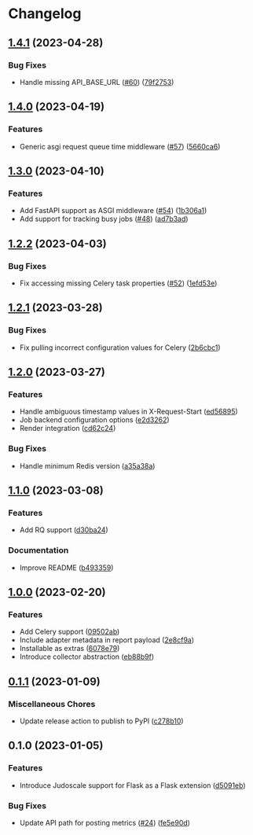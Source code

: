 # Changelog

## [1.4.1](https://github.com/judoscale/judoscale-python/compare/v1.4.0...v1.4.1) (2023-04-28)


### Bug Fixes

* Handle missing API_BASE_URL ([#60](https://github.com/judoscale/judoscale-python/issues/60)) ([79f2753](https://github.com/judoscale/judoscale-python/commit/79f2753f6d25ffbc73da158c5ebddf8c8d561d60))

## [1.4.0](https://github.com/judoscale/judoscale-python/compare/v1.3.0...v1.4.0) (2023-04-19)


### Features

* Generic asgi request queue time middleware ([#57](https://github.com/judoscale/judoscale-python/issues/57)) ([5660ca6](https://github.com/judoscale/judoscale-python/commit/5660ca6a1fd7f65b317a48195380220a07cd4686))

## [1.3.0](https://github.com/judoscale/judoscale-python/compare/v1.2.2...v1.3.0) (2023-04-10)


### Features

* Add FastAPI support as ASGI middleware ([#54](https://github.com/judoscale/judoscale-python/issues/54)) ([1b306a1](https://github.com/judoscale/judoscale-python/commit/1b306a1c357eea876bff30cd02b9bdd5a97b453f))
* Add support for tracking busy jobs ([#48](https://github.com/judoscale/judoscale-python/issues/48)) ([ad7b3ad](https://github.com/judoscale/judoscale-python/commit/ad7b3adf4c9c3e8b90735fa3498e25c3f6c6b0b6))

## [1.2.2](https://github.com/judoscale/judoscale-python/compare/v1.2.1...v1.2.2) (2023-04-03)


### Bug Fixes

* Fix accessing missing Celery task properties ([#52](https://github.com/judoscale/judoscale-python/issues/52)) ([1efd53e](https://github.com/judoscale/judoscale-python/commit/1efd53e0c345dd2e79760f6ac2ff22973a99b614))

## [1.2.1](https://github.com/judoscale/judoscale-python/compare/v1.2.0...v1.2.1) (2023-03-28)


### Bug Fixes

* Fix pulling incorrect configuration values for Celery ([2b6cbc1](https://github.com/judoscale/judoscale-python/commit/2b6cbc199e7744f801033b6536cc4375d58c8562))

## [1.2.0](https://github.com/judoscale/judoscale-python/compare/v1.1.0...v1.2.0) (2023-03-27)


### Features

* Handle ambiguous timestamp values in X-Request-Start ([ed56895](https://github.com/judoscale/judoscale-python/commit/ed56895c95269fafbb54c914d588787081458937))
* Job backend configuration options ([e2d3262](https://github.com/judoscale/judoscale-python/commit/e2d3262fa0b61acc69235a31cff42ec630514509))
* Render integration ([cd62c24](https://github.com/judoscale/judoscale-python/commit/cd62c24c06a0edce942162a1edd8e6229a5c2216))


### Bug Fixes

* Handle minimum Redis version ([a35a38a](https://github.com/judoscale/judoscale-python/commit/a35a38ac4a95615beaf6ac88a0a429b644b86051))

## [1.1.0](https://github.com/judoscale/judoscale-python/compare/v1.0.0...v1.1.0) (2023-03-08)


### Features

* Add RQ support ([d30ba24](https://github.com/judoscale/judoscale-python/commit/d30ba247de26c6f60a2755087513a1890c2cd1a5))


### Documentation

* Improve README ([b493359](https://github.com/judoscale/judoscale-python/commit/b4933597e8cc45ede5d1664a323a477229af9922))

## [1.0.0](https://github.com/judoscale/judoscale-python/compare/v0.1.1...v1.0.0) (2023-02-20)


### Features

* Add Celery support ([09502ab](https://github.com/judoscale/judoscale-python/commit/09502abdfd27b20ee289e52947a2478e10d2fd8d))
* Include adapter metadata in report payload ([2e8cf9a](https://github.com/judoscale/judoscale-python/commit/2e8cf9a50638d4115c1038e9db0688b3a8332034))
* Installable as extras ([6078e79](https://github.com/judoscale/judoscale-python/commit/6078e799a4e4dccfea487ba4055fecef2cebadef))
* Introduce collector abstraction ([eb88b9f](https://github.com/judoscale/judoscale-python/commit/eb88b9f95a25993a44c784f93da2200c30f4d5c1))

## [0.1.1](https://github.com/judoscale/judoscale-python/compare/v0.1.0...v0.1.1) (2023-01-09)


### Miscellaneous Chores

* Update release action to publish to PyPI ([c278b10](https://github.com/judoscale/judoscale-python/commit/c278b10defe661d09bd67adf0fd0359afd602ba9))

## 0.1.0 (2023-01-05)


### Features

* Introduce Judoscale support for Flask as a Flask extension ([d5091eb](https://github.com/judoscale/judoscale-python/commit/d5091eb4865c024110af7584d233c32c511f7349))


### Bug Fixes

* Update API path for posting metrics ([#24](https://github.com/judoscale/judoscale-python/issues/24)) ([fe5e90d](https://github.com/judoscale/judoscale-python/commit/fe5e90d679b9658652863e1e852a264b3d467741))
